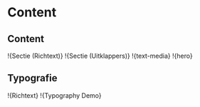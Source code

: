 # Content

## Content

!{Sectie (Richtext)}
!{Sectie (Uitklappers)}
!{text-media}
!{hero}

## Typografie

!{Richtext}
!{Typography Demo}

